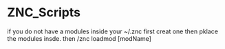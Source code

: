 # ZNC_Scripts

if you do not have a modules inside your ~/.znc first creat one then pklace the modules insde.
then /znc loadmod [modName]
